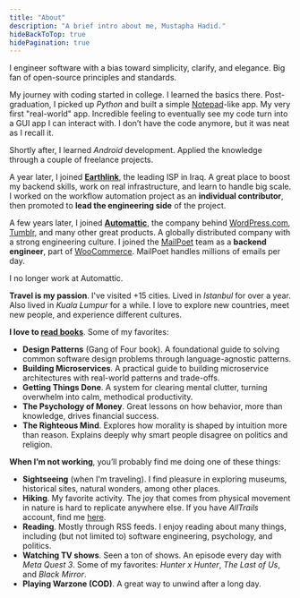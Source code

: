 ```yaml
---
title: "About"
description: "A brief intro about me, Mustapha Hadid."
hideBackToTop: true
hidePagination: true
---
```


I engineer software with a bias toward simplicity, clarify, and elegance. Big fan of open-source principles and
standards.

My journey with coding started in college. I learned the basics there. Post-graduation, I picked up *Python* and built a
simple [Notepad]-like app. My very first "real-world" app. Incredible feeling to eventually see my code turn into a GUI
app I can interact with. I don’t have the code anymore, but it was neat as I recall it.

Shortly after, I learned *Android* development. Applied the knowledge through a couple of freelance projects.

A year later, I joined **[Earthlink]**, the leading ISP in Iraq. A great place to boost my backend skills, work on real
infrastructure, and learn to handle big scale. I worked on the workflow automation project as an **individual
contributor**, then promoted to **lead the engineering side** of the project.

A few years later, I joined **[Automattic]**, the company behind [WordPress.com], [Tumblr], and many other great
products. A globally distributed company with a strong engineering culture. I joined the [MailPoet] team as a **backend
engineer**, part of [WooCommerce]. MailPoet handles millions of emails per day.

I no longer work at Automattic.

**Travel is my passion**. I've visited +15 cities. Lived in *Istanbul* for over a year. Also lived in *Kuala
Lumpur* for a while. I love to explore new countries, meet new people, and experience different cultures.

**I love to [read books]**. Some of my favorites:

- **Design Patterns** (Gang of Four book). A foundational guide to solving common software design problems through
  language-agnostic patterns.
- **Building Microservices**. A practical guide to building microservice architectures with real-world patterns and
  trade-offs.
- **Getting Things Done**. A system for clearing mental clutter, turning overwhelm into calm, methodical productivity.
- **The Psychology of Money**. Great lessons on how behavior, more than knowledge, drives financial success.
- **The Righteous Mind**. Explores how morality is shaped by intuition more than reason. Explains deeply why smart
  people disagree on politics and religion.

**When I’m not working**, you’ll probably find me doing one of these things:

- **Sightseeing** (when I'm traveling). I find pleasure in exploring museums, historical sites, natural wonders, among
  other places.
- **Hiking**. My favorite activity. The joy that comes from physical movement in nature is hard to replicate anywhere
  else. If you have *AllTrails* account, find me [here].
- **Reading**. Mostly through RSS feeds. I enjoy reading about many things, including (but not limited to)
  software engineering, psychology, and politics.
- **Watching TV shows**. Seen a ton of shows. An episode every day with *Meta Quest 3*. Some of
  my favorites: *Hunter x Hunter*, *The Last of Us*, and *Black Mirror*.
- **Playing Warzone (COD)**. A great way to unwind after a long day.

[Notepad]: https://en.wikipedia.org/wiki/Windows_Notepad

[Earthlink]: https://earthlink.iq

[WordPress.com]: https://wordpress.com

[Tumblr]: https://tumblr.com

[Automattic]: https://automattic.com

[MailPoet]: https://www.mailpoet.com

[WooCommerce]: https://woocommerce.com

[read books]: https://www.goodreads.com/user/show/63237197

[here]: https://www.alltrails.com/members/mustapha-hadid
